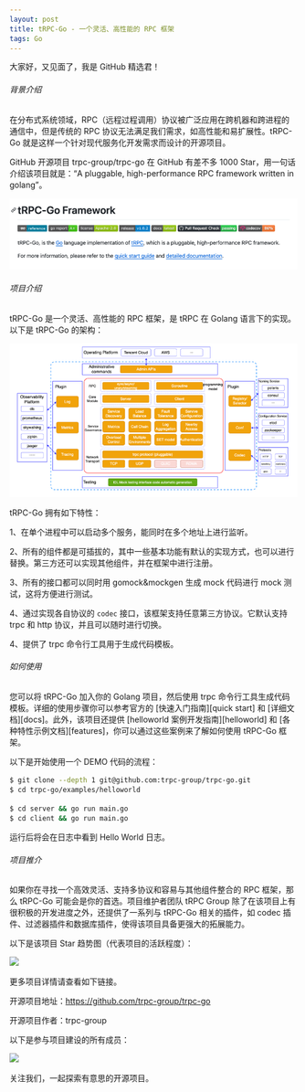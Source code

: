 ```yaml
---
layout: post
title: tRPC-Go - 一个灵活、高性能的 RPC 框架
tags: Go
---
```


大家好，又见面了，我是 GitHub 精选君！

###### 背景介绍

在分布式系统领域，RPC（远程过程调用）协议被广泛应用在跨机器和跨进程的通信中，但是传统的 RPC 协议无法满足我们需求，如高性能和易扩展性。tRPC-Go 就是这样一个针对现代服务化开发需求而设计的开源项目。

GitHub 开源项目 trpc-group/trpc-go 在 GitHub 有差不多 1000 Star，用一句话介绍该项目就是：“A pluggable, high-performance RPC framework written in golang”。

![](https://raw.githubusercontent.com/ZhuPeng/pic/master/images/compress_image-20231217222240244.png)

###### 项目介绍

tRPC-Go 是一个灵活、高性能的 RPC 框架，是 tRPC 在 Golang 语言下的实现。以下是 tRPC-Go  的架构：

![](https://raw.githubusercontent.com/ZhuPeng/pic/master/images/compress_image-20231217222424726.png)

tRPC-Go 拥有如下特性：

1、在单个进程中可以启动多个服务，能同时在多个地址上进行监听。

2、所有的组件都是可插拔的，其中一些基本功能有默认的实现方式，也可以进行替换。第三方还可以实现其他组件，并在框架中进行注册。

3、所有的接口都可以同时用 gomock&mockgen 生成 mock 代码进行 mock 测试，这将方便进行测试。

4、通过实现各自协议的 `codec` 接口，该框架支持任意第三方协议。它默认支持 trpc 和 http 协议，并且可以随时进行切换。

4、提供了 trpc 命令行工具用于生成代码模板。

###### 如何使用

您可以将 tRPC-Go 加入你的 Golang 项目，然后使用 trpc 命令行工具生成代码模板。详细的使用步骤你可以参考官方的 [快速入门指南][quick start] 和 [详细文档][docs]。此外，该项目还提供 [helloworld 案例开发指南][helloworld] 和 [各种特性示例文档][features]，你可以通过这些案例来了解如何使用 tRPC-Go 框架。

以下是开始使用一个 DEMO 代码的流程：

```bash
$ git clone --depth 1 git@github.com:trpc-group/trpc-go.git
$ cd trpc-go/examples/helloworld

$ cd server && go run main.go
$ cd client && go run main.go
```

运行后将会在日志中看到 Hello World 日志。

###### 项目推介

如果你在寻找一个高效灵活、支持多协议和容易与其他组件整合的 RPC 框架，那么 tRPC-Go 可能会是你的首选。项目维护者团队 tRPC Group 除了在该项目上有很积极的开发进度之外，还提供了一系列与 tRPC-Go 相关的插件，如 codec 插件、过滤器插件和数据库插件，使得该项目具备更强大的拓展能力。

以下是该项目 Star 趋势图（代表项目的活跃程度）：

![](https://api.star-history.com/svg?repos=trpc-group/trpc-go&type=Timeline)

更多项目详情请查看如下链接。

开源项目地址：https://github.com/trpc-group/trpc-go 

开源项目作者：trpc-group

以下是参与项目建设的所有成员：

![](https://contrib.rocks/image?repo=trpc-group/trpc-go)

关注我们，一起探索有意思的开源项目。

